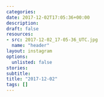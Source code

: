```yaml
---
categories:
date: 2017-12-02T17:05:36+00:00
description:
draft: false
resources:
- src: 2017-12-02_17-05-36_UTC.jpg
  name: "header"
layout: instagram
options:
  unlisted: false
stories:
subtitle:
title: "2017-12-02"
tags: []
---
```


 
